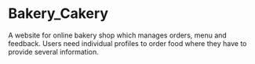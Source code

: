 # Bakery_Cakery
A website for online bakery shop which manages orders, menu and feedback. Users need individual profiles to order food where they have to provide several information.
